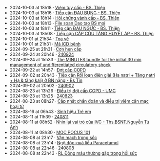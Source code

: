 - 2024-10-03 at 18h18 · [Viêm tuỵ cấp - BS. Thiện](../Vi%C3%AAm%20tu%E1%BB%B5%20c%E1%BA%A5p%20-%20BS.%20Thi%E1%BB%87n.md)
- 2024-10-03 at 18h16 · [Tiếp cận ĐAU BỤNG - BS. Thiện](../Ti%E1%BA%BFp%20c%E1%BA%ADn%20%C4%90AU%20B%E1%BB%A4NG%20-%20BS.%20Thi%E1%BB%87n.md)
- 2024-10-03 at 18h14 · [Hội chứng vành cấp - BS. Thiện](../H%E1%BB%99i%20ch%E1%BB%A9ng%20v%C3%A0nh%20c%E1%BA%A5p%20-%20BS.%20Thi%E1%BB%87n.md)
- 2024-10-03 at 18h13 · [File soan Dao tao BS moi](../File%20soan%20Dao%20tao%20BS%20moi.md)
- 2024-10-03 at 18h11 · [Tiếp cận ĐAU NGỰC - BS. Thiện](../Ti%E1%BA%BFp%20c%E1%BA%ADn%20%C4%90AU%20NG%E1%BB%B0C%20-%20BS.%20Thi%E1%BB%87n.md)
- 2024-10-03 at 18h08 · [Tiếp cận CẤP CỨU TĂNG HUYẾT ÁP - BS. Thiện](../Ti%E1%BA%BFp%20c%E1%BA%ADn%20C%E1%BA%A4P%20C%E1%BB%A8U%20T%C4%82NG%20HUY%E1%BA%BET%20%C3%81P%20-%20BS.%20Thi%E1%BB%87n.md)
- 2024-10-01 at 21h34 · [Toa về](../100%20Reference%20notes/Toa%20v%E1%BB%81.md)
- 2024-10-01 at 21h31 · [Mã ICD bệnh](../M%C3%A3%20ICD%20b%E1%BB%87nh.md)
- 2024-09-25 at 21h31 · [Cơn hen cấp](../100%20Reference%20notes/C%C6%A1n%20hen%20c%E1%BA%A5p.md)
- 2024-09-24 at 20h46 · [240924](../Daily/240924.md)
- 2024-09-24 at 15h33 · [The MINUTES bundle for the initial 30 min management of undifferentiated circulatory shock](../The%20MINUTES%20bundle%20for%20the%20initial%2030%20min%20management%20of%20undifferentiated%20circulatory%20shock.md)
- 2024-09-22 at 14h57 · [Đợt cấp COPD](../%C4%90%E1%BB%A3t%20c%E1%BA%A5p%20COPD.md)
- 2024-09-02 at 20h43 · [Tiếp cận Rối loạn điện giải (Hạ natri + Tăng natri + Hạ & tăng kali) ở BN nặng - Bs Tín](../Ti%E1%BA%BFp%20c%E1%BA%ADn%20R%E1%BB%91i%20lo%E1%BA%A1n%20%C4%91i%E1%BB%87n%20gi%E1%BA%A3i%20(H%E1%BA%A1%20natri%20+%20T%C4%83ng%20natri%20+%20H%E1%BA%A1%20&%20t%C4%83ng%20kali)%20%E1%BB%9F%20BN%20n%E1%BA%B7ng%20-%20Bs%20T%C3%ADn.md)
- 2024-09-02 at 20h02 · [240902](../Daily/240902.md)
- 2024-08-23 at 13h26 · [Điều trị đợt cấp COPD - UMC](../%C4%90i%E1%BB%81u%20tr%E1%BB%8B%20%C4%91%E1%BB%A3t%20c%E1%BA%A5p%20COPD%20-%20UMC.md)
- 2024-08-23 at 13h25 · [240823](../Daily/240823.md)
- 2024-08-23 at 08h27 · [Cập nhật chẩn đoán và điều trị viêm cân mạc hoại tử](../C%E1%BA%ADp%20nh%E1%BA%ADt%20ch%E1%BA%A9n%20%C4%91o%C3%A1n%20v%C3%A0%20%C4%91i%E1%BB%81u%20tr%E1%BB%8B%20vi%C3%AAm%20c%C3%A2n%20m%E1%BA%A1c%20ho%E1%BA%A1i%20t%E1%BB%AD.md)
- 2024-08-16 at 06h43 · [Sinh hiệu Trẻ em](../Sinh%20hi%E1%BB%87u%20Tr%E1%BA%BB%20em.md)
- 2024-08-11 at 11h39 · [240811](../Daily/240811.md)
- 2024-08-11 at 08h52 · [Nhìn lại vai trò của IVC - Ths.BSNT.Nguyễn Tú Anh](../Nh%C3%ACn%20l%E1%BA%A1i%20vai%20tr%C3%B2%20c%E1%BB%A7a%20IVC%20-%20Ths.BSNT.Nguy%E1%BB%85n%20T%C3%BA%20Anh.md)
- 2024-08-11 at 08h30 · [MOC POCUS 101](../100%20Reference%20notes/MOC%20POCUS%20101.md)
- 2024-08-08 at 23h17 · [Vận mạch trong sốc](../V%E1%BA%ADn%20m%E1%BA%A1ch%20trong%20s%E1%BB%91c.md)
- 2024-08-08 at 23h14 · [Ngộ độc-quá liều Paracetamol](../Ng%E1%BB%99%20%C4%91%E1%BB%99c-qu%C3%A1%20li%E1%BB%81u%20Paracetamol.md)
- 2024-08-08 at 22h46 · [240808](../Daily/240808.md)
- 2024-08-08 at 22h43 · [RL Đông máu thường gặp trong hồi sức](../RL%20%C4%90%C3%B4ng%20m%C3%A1u%20th%C6%B0%E1%BB%9Dng%20g%E1%BA%B7p%20trong%20h%E1%BB%93i%20s%E1%BB%A9c.md)
